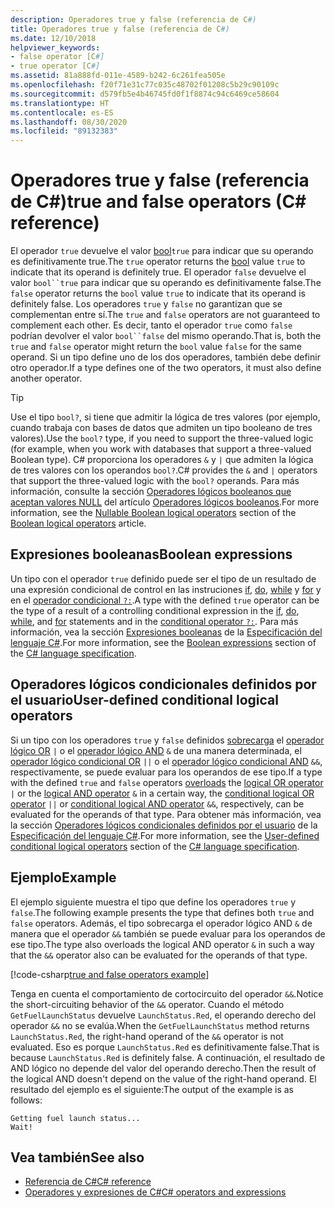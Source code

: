 ```yaml
---
description: Operadores true y false (referencia de C#)
title: Operadores true y false (referencia de C#)
ms.date: 12/10/2018
helpviewer_keywords:
- false operator [C#]
- true operator [C#]
ms.assetid: 81a888fd-011e-4589-b242-6c261fea505e
ms.openlocfilehash: f20f71e31c77c035c48702f01208c5b29c90109c
ms.sourcegitcommit: d579fb5e4b46745fd0f1f8874c94c6469ce58604
ms.translationtype: HT
ms.contentlocale: es-ES
ms.lasthandoff: 08/30/2020
ms.locfileid: "89132383"
---
```

# <a name="true-and-false-operators-c-reference"></a><span data-ttu-id="9489d-103">Operadores true y false (referencia de C#)</span><span class="sxs-lookup"><span data-stu-id="9489d-103">true and false operators (C# reference)</span></span>

<span data-ttu-id="9489d-104">El operador `true` devuelve el valor [bool](../builtin-types/bool.md)`true` para indicar que su operando es definitivamente true.</span><span class="sxs-lookup"><span data-stu-id="9489d-104">The `true` operator returns the [bool](../builtin-types/bool.md) value `true` to indicate that its operand is definitely true.</span></span> <span data-ttu-id="9489d-105">El operador `false` devuelve el valor `bool``true` para indicar que su operando es definitivamente false.</span><span class="sxs-lookup"><span data-stu-id="9489d-105">The `false` operator returns the `bool` value `true` to indicate that its operand is definitely false.</span></span> <span data-ttu-id="9489d-106">Los operadores `true` y `false` no garantizan que se complementan entre sí.</span><span class="sxs-lookup"><span data-stu-id="9489d-106">The `true` and `false` operators are not guaranteed to complement each other.</span></span> <span data-ttu-id="9489d-107">Es decir, tanto el operador `true` como `false` podrían devolver el valor `bool``false` del mismo operando.</span><span class="sxs-lookup"><span data-stu-id="9489d-107">That is, both the `true` and `false` operator might return the `bool` value `false` for the same operand.</span></span> <span data-ttu-id="9489d-108">Si un tipo define uno de los dos operadores, también debe definir otro operador.</span><span class="sxs-lookup"><span data-stu-id="9489d-108">If a type defines one of the two operators, it must also define another operator.</span></span>

> [!TIP]
> <span data-ttu-id="9489d-109">Use el tipo `bool?`, si tiene que admitir la lógica de tres valores (por ejemplo, cuando trabaja con bases de datos que admiten un tipo booleano de tres valores).</span><span class="sxs-lookup"><span data-stu-id="9489d-109">Use the `bool?` type, if you need to support the three-valued logic (for example, when you work with databases that support a three-valued Boolean type).</span></span> <span data-ttu-id="9489d-110">C# proporciona los operadores `&` y `|` que admiten la lógica de tres valores con los operandos `bool?`.</span><span class="sxs-lookup"><span data-stu-id="9489d-110">C# provides the `&` and `|` operators that support the three-valued logic with the `bool?` operands.</span></span> <span data-ttu-id="9489d-111">Para más información, consulte la sección [Operadores lógicos booleanos que aceptan valores NULL](boolean-logical-operators.md#nullable-boolean-logical-operators) del artículo [Operadores lógicos booleanos](boolean-logical-operators.md).</span><span class="sxs-lookup"><span data-stu-id="9489d-111">For more information, see the [Nullable Boolean logical operators](boolean-logical-operators.md#nullable-boolean-logical-operators) section of the [Boolean logical operators](boolean-logical-operators.md) article.</span></span>

## <a name="boolean-expressions"></a><span data-ttu-id="9489d-112">Expresiones booleanas</span><span class="sxs-lookup"><span data-stu-id="9489d-112">Boolean expressions</span></span>

<span data-ttu-id="9489d-113">Un tipo con el operador `true` definido puede ser el tipo de un resultado de una expresión condicional de control en las instruciones [if](../keywords/if-else.md), [do](../keywords/do.md), [while](../keywords/while.md) y [for](../keywords/for.md) y en el [operador condicional `?:`](conditional-operator.md).</span><span class="sxs-lookup"><span data-stu-id="9489d-113">A type with the defined `true` operator can be the type of a result of a controlling conditional expression in the [if](../keywords/if-else.md), [do](../keywords/do.md), [while](../keywords/while.md), and [for](../keywords/for.md) statements and in the [conditional operator `?:`](conditional-operator.md).</span></span> <span data-ttu-id="9489d-114">Para más información, vea la sección [Expresiones booleanas](~/_csharplang/spec/expressions.md#boolean-expressions) de la [Especificación del lenguaje C#](~/_csharplang/spec/introduction.md).</span><span class="sxs-lookup"><span data-stu-id="9489d-114">For more information, see the [Boolean expressions](~/_csharplang/spec/expressions.md#boolean-expressions) section of the [C# language specification](~/_csharplang/spec/introduction.md).</span></span>

## <a name="user-defined-conditional-logical-operators"></a><span data-ttu-id="9489d-115">Operadores lógicos condicionales definidos por el usuario</span><span class="sxs-lookup"><span data-stu-id="9489d-115">User-defined conditional logical operators</span></span>

<span data-ttu-id="9489d-116">Si un tipo con los operadores `true` y `false` definidos [sobrecarga](operator-overloading.md) el [operador lógico OR](boolean-logical-operators.md#logical-or-operator-) `|` o el [operador lógico AND](boolean-logical-operators.md#logical-and-operator-) `&` de una manera determinada, el [operador lógico condicional OR](boolean-logical-operators.md#conditional-logical-or-operator-) `||` o el [operador lógico condicional AND](boolean-logical-operators.md#conditional-logical-and-operator-) `&&`, respectivamente, se puede evaluar para los operandos de ese tipo.</span><span class="sxs-lookup"><span data-stu-id="9489d-116">If a type with the defined `true` and `false` operators [overloads](operator-overloading.md) the [logical OR operator](boolean-logical-operators.md#logical-or-operator-) `|` or the [logical AND operator](boolean-logical-operators.md#logical-and-operator-) `&` in a certain way, the [conditional logical OR operator](boolean-logical-operators.md#conditional-logical-or-operator-) `||` or [conditional logical AND operator](boolean-logical-operators.md#conditional-logical-and-operator-) `&&`, respectively, can be evaluated for the operands of that type.</span></span> <span data-ttu-id="9489d-117">Para obtener más información, vea la sección [Operadores lógicos condicionales definidos por el usuario](~/_csharplang/spec/expressions.md#user-defined-conditional-logical-operators) de la [Especificación del lenguaje C#](~/_csharplang/spec/introduction.md).</span><span class="sxs-lookup"><span data-stu-id="9489d-117">For more information, see the [User-defined conditional logical operators](~/_csharplang/spec/expressions.md#user-defined-conditional-logical-operators) section of the [C# language specification](~/_csharplang/spec/introduction.md).</span></span>

## <a name="example"></a><span data-ttu-id="9489d-118">Ejemplo</span><span class="sxs-lookup"><span data-stu-id="9489d-118">Example</span></span>

<span data-ttu-id="9489d-119">El ejemplo siguiente muestra el tipo que define los operadores `true` y `false`.</span><span class="sxs-lookup"><span data-stu-id="9489d-119">The following example presents the type that defines both `true` and `false` operators.</span></span> <span data-ttu-id="9489d-120">Además, el tipo sobrecarga el operador lógico AND `&` de manera que el operador `&&` también se puede evaluar para los operandos de ese tipo.</span><span class="sxs-lookup"><span data-stu-id="9489d-120">The type also overloads the logical AND operator `&` in such a way that the `&&` operator also can be evaluated for the operands of that type.</span></span>

[!code-csharp[true and false operators example](snippets/shared/TrueFalseOperators.cs)]

<span data-ttu-id="9489d-121">Tenga en cuenta el comportamiento de cortocircuito del operador `&&`.</span><span class="sxs-lookup"><span data-stu-id="9489d-121">Notice the short-circuiting behavior of the `&&` operator.</span></span> <span data-ttu-id="9489d-122">Cuando el método `GetFuelLaunchStatus` devuelve `LaunchStatus.Red`, el operando derecho del operador `&&` no se evalúa.</span><span class="sxs-lookup"><span data-stu-id="9489d-122">When the `GetFuelLaunchStatus` method returns `LaunchStatus.Red`, the right-hand operand of the `&&` operator is not evaluated.</span></span> <span data-ttu-id="9489d-123">Eso es porque `LaunchStatus.Red` es definitivamente false.</span><span class="sxs-lookup"><span data-stu-id="9489d-123">That is because `LaunchStatus.Red` is definitely false.</span></span> <span data-ttu-id="9489d-124">A continuación, el resultado de AND lógico no depende del valor del operando derecho.</span><span class="sxs-lookup"><span data-stu-id="9489d-124">Then the result of the logical AND doesn't depend on the value of the right-hand operand.</span></span> <span data-ttu-id="9489d-125">El resultado del ejemplo es el siguiente:</span><span class="sxs-lookup"><span data-stu-id="9489d-125">The output of the example is as follows:</span></span>

```console
Getting fuel launch status...
Wait!
```

## <a name="see-also"></a><span data-ttu-id="9489d-126">Vea también</span><span class="sxs-lookup"><span data-stu-id="9489d-126">See also</span></span>

- [<span data-ttu-id="9489d-127">Referencia de C#</span><span class="sxs-lookup"><span data-stu-id="9489d-127">C# reference</span></span>](../index.md)
- [<span data-ttu-id="9489d-128">Operadores y expresiones de C#</span><span class="sxs-lookup"><span data-stu-id="9489d-128">C# operators and expressions</span></span>](index.md)
